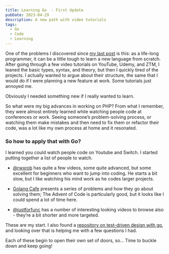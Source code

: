 ```yaml
---
title: Learning Go  - First Update
pubDate: 2023-04-29
description: A new path with video tutorials
tags:
  - Go
  - Code
  - Learning
---
```


One of the problems I discovered since [my last post](/posts/learning-go-from-a-hospital-bed/) is this: as a life-long programmer, it can be a little tough to learn a new language from scratch. After going through a few video tutorials on YouTube, Udemy, and ZTM, I leaned the basic types, syntax, and theory, but then I quickly tired of the projects. I actually wanted to argue about their structure, the same that I would do if I were planning a new feature at work. Some tutorials just annoyed me.

Obviously I needed something new if I really wanted to learn.

So what were my big advances in working on PHP? From what I remember, they were almost entirely learned while watching people code at conferences or work. Seeing someone’s problem-solving process, or watching them make mistakes and then need to fix them or refactor their code, was a lot like my own process at home and it resonated.

### So how to apply that with Go?

I learned you could watch people code on Youtube and Switch. I started putting together a list of people to watch.

- [@rwxrob](https://www.youtube.com/@rwxrob) has quite a few videos, some quite advanced, but some excellent for beginners who want to jump into coding. He starts a bit slow, but I like watching his mind work as he codes larger projects.

- [Golang Cafe](https://www.youtube.com/@GolangCafe) presents a series of problems and how they go about solving them; The Advent of Code is particularly good, but it looks like I could spend a lot of time here.

- [@justforfunc](https://www.youtube.com/channel/UC_BzFbxG2za3bp5NRRRXJSw) has a number of interesting looking videos to browse also - they’re a bit shorter and more targeted.

These are my start. I also found a [repository on test-driven design with go](https://github.com/quii/learn-go-with-tests), and looking over that is helping me with a few questions I had.

Each of these begin to open their own set of doors, so... Time to buckle down and keep going!
